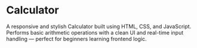 # Calculator
A responsive and stylish Calculator built using HTML, CSS, and JavaScript. Performs basic arithmetic operations with a clean UI and real-time input handling — perfect for beginners learning frontend logic.
